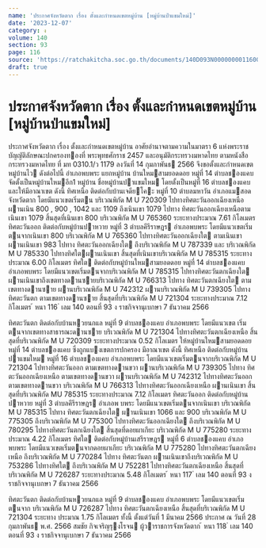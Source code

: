 ```yaml
---
name: 'ประกาศจังหวัดตาก เรื่อง ตั้งและกำหนดเขตหมู่บ้าน [หมู่บ้านป่าแขมใหม่]'
date: '2023-12-07'
category: ง
volume: 140
section: 93
page: 116
source: 'https://ratchakitcha.soc.go.th/documents/140D093N0000000011600.pdf'
draft: true
---
```


# ประกาศจังหวัดตาก เรื่อง ตั้งและกำหนดเขตหมู่บ้าน [หมู่บ้านป่าแขมใหม่]

ประกาศจังหวัดตาก เรื่อง ตั้งและกําหนดเขตหมู่บ้าน อาศัยอํานาจตามความในมาตรา 6 แห่งพระราชบัญญัติลักษณะปกครองทองที่ พระพุทธศักราช 2457 และอนุมัติกระทรวงมหาดไทย ตามหนังสือกระทรวงมหาดไทย ที่ มท 0310.1/ว 1179 ลงวันที่ 14 กุมภาพันธ 2566 จึงขอตั้งและกําหนดเขตหมู่บ้านไว ดังต่อไปนี้ อําเภอพบพระ แยกหมู่บ้าน บ้านใหมสามยอดดอย หมู่ที่ 14 ตําบลชองแคบ จัดตั้งเป็นหมู่บ้านใหมอีก1 หมู่บ้าน ชื่อหมู่บ้านปาแขมใหม โดยตั้งเป็นหมู่ที่ 16 ตําบลชองแคบ และให้มีอาณาเขต ดังนี้ ทิศเหนือ ติดต่อกับบ้านเจดียโคะ หมู่ที่ 10 ตําบลมหาวัน อําเภอแมสอด จังหวัดตาก โดยมีแนวเขตเริ่มตน บริเวณพิกัด M U 720309 ไปทางทิศตะวันออกเฉียงเหนือ ผานเนิน 800 , 900 , 1042 และ 1109 ถึงเนินเขา 1079 ไปทาง ทิศตะวันออกเฉียงเหนือตามเนินเขา 1079 สิ้นสุดที่เนินเขา 800 บริเวณพิกัด M U 765360 ระยะทางประมาณ 7.61 กิโลเมตร ทิศตะวันออก ติดต่อกับหมู่บ้านปาหวาย หมู่ที่ 3 ตําบลคีรีราษฎร อําเภอพบพระ โดยมีแนวเขตเริ่มตนจากเนินเขา 800 บริเวณพิกัด M U 765360 ไปทางทิศตะวันออกเฉียงใต ตามเนินเขา ผานเนินเขา 983 ไปทาง ทิศตะวันออกเฉียงใต ถึงบริเวณพิกัด M U 787339 และ บริเวณพิกัด M U 785330 ไปทางทิศใตผานเนินเขา สิ้นสุดที่เนินเขาบริเวณพิกัด M U 785315 ระยะทางประมาณ 6.00 กิโลเมตร ทิศใต ติดต่อกับหมู่บ้านใหมสามยอดดอย หมู่ที่ 14 ตําบลชองแคบ อําเภอพบพระ โดยมีแนวเขตเริ่มตนจากบริเวณพิกัด M U 785315 ไปทางทิศตะวันตกเฉียงใต ผานเนินเขาถึงเขตทางดานซายบริเวณพิกัด M U 766313 ไปทาง ทิศตะวันตกเฉียงใต ตามเขตทางดานซาย ผานบริเวณพิกัด M U 742312 ผานบริเวณพิกัด M U 739305 ไปทางทิศตะวันตก ตามเขตทางดานซาย สิ้นสุดที่บริเวณพิกัด M U 721304 ระยะทางประมาณ 7.12 กิโลเมตร ้ หนา 116 ่ เลม 140 ตอนที่ 93 ง ราชกิจจานุเบกษา 7 ธันวาคม 2566

ทิศตะวันตก ติดต่อกับบ้านหวยนกแล หมู่ที่ 9 ตําบลชองแคบ อําเภอพบพระ โดยมีแนวเขต เริ่มตนจากเขตทางสาธารณะดานซาย บริเวณพิกัด M U 721304 ไปทางทิศตะวันตกเฉียงเหนือ สิ้นสุดที่บริเวณพิกัด M U 720309 ระยะทางประมาณ 0.52 กิโลเมตร ให้หมู่บ้านใหมสามยอดดอย หมู่ที่ 14 ตําบลชองแคบ ซึ่งถูกแบงเขตการปกครอง มีอาณาเขต ดังนี้ ทิศเหนือ ติดต่อกับหมู่บ้านปาแขมใหม หมู่ที่ 16 ตําบลชองแคบ อําเภอพบพระ โดยมีแนวเขตเริ่มตนจากบริเวณพิกัด M U 721304 ไปทางทิศตะวันออก ตามเขตทางดานขวา ผานบริเวณพิกัด M U 739305 ไปทาง ทิศตะวันออกเฉียงเหนือ ตามเขตทางดานขวา ผานบริเวณพิกัด M U 742312 ไปทางทิศตะวันออก ตามเขตทางดานขวา บริเวณพิกัด M U 766313 ไปทางทิศตะวันออกเฉียงเหนือ ผานเนินเขา สิ้นสุดที่บริเวณพิกัด MU 785315 ระยะทางประมาณ 7.12 กิโลเมตร ทิศตะวันออก ติดต่อกับหมู่บ้านปาหวาย หมู่ที่ 3 ตําบลคีรีราษฎร อําเภอพ บพระ โดยมีแนวเขตเริ่มตนจากเนินเขา บริเวณพิกัด M U 785315 ไปทาง ทิศตะวันตกเฉียงใต ผานเนินเขา 1066 และ 900 บริเวณพิกัด M U 775305 ถึงบริเวณพิกัด M U 775300 ไปทางทิศตะวันออกเฉียงใต ถึงบริเวณพิกัด M U 780295 ไปทางทิศตะวันตกเฉียงใต สิ้นสุดที่ดอยผาเกียะ บริเวณพิกัด M U 775280 ระยะทางประมาณ 4.22 กิโลเมตร ทิศใต ติดต่อกับหมู่บ้านเสรีราษฎร หมู่ที่ 6 ตําบลชองแคบ อําเภอพบพระ โดยมีแนวเขตเริ่มตนจากดอยผาเกียะ บริเวณพิกัด M U 775280 ไปทางทิศตะวันตกเฉียงเหนือ ถึงบริเวณพิกัด M U 770284 ไปทาง ทิศตะวันตก ผานเนินเขาถึงบริเวณพิกัด M U 753286 ไปทางทิศใต ถึงบริเวณพิกัด M U 752281 ไปทางทิศตะวันตกเฉียงเหนือ สิ้นสุดที่ บริเวณพิกัด M U 726287 ระยะทางประมาณ 5.48 กิโลเมตร ้ หนา 117 ่ เลม 140 ตอนที่ 93 ง ราชกิจจานุเบกษา 7 ธันวาคม 2566

ทิศตะวันตก ติดต่อกับบ้านหวยนกแล หมู่ที่ 9 ตําบลชองแคบ อําเภอพบพระ โดยมีแนวเขตเริ่มตนจาก บริเวณพิกัด M U 726287 ไปทาง ทิศตะวันตกเฉียงเหนือ สิ้นสุดที่บริเวณพิกัด M U 721304 ระยะทาง ประมาณ 1.75 กิโลเมตร ทั้งนี้ ตั้งแต่วันที่ 1 มีนาคม 2566 ประกาศ ณ วันที่ 28 กุมภาพันธ พ.ศ. 2566 สมชัย กิจเจริญรุงโรจน ผู้วาราชการจังหวัดตาก ้ หนา 118 ่ เลม 140 ตอนที่ 93 ง ราชกิจจานุเบกษา 7 ธันวาคม 2566
